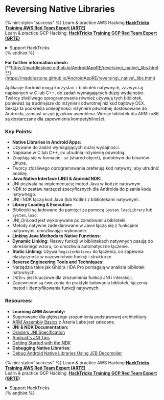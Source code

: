 # Reversing Native Libraries

{% hint style="success" %}
Learn & practice AWS Hacking:<img src="/.gitbook/assets/arte.png" alt="" data-size="line">[**HackTricks Training AWS Red Team Expert (ARTE)**](https://training.hacktricks.xyz/courses/arte)<img src="/.gitbook/assets/arte.png" alt="" data-size="line">\
Learn & practice GCP Hacking: <img src="/.gitbook/assets/grte.png" alt="" data-size="line">[**HackTricks Training GCP Red Team Expert (GRTE)**<img src="/.gitbook/assets/grte.png" alt="" data-size="line">](https://training.hacktricks.xyz/courses/grte)

<details>

<summary>Support HackTricks</summary>

* Check the [**subscription plans**](https://github.com/sponsors/carlospolop)!
* **Join the** 💬 [**Discord group**](https://discord.gg/hRep4RUj7f) or the [**telegram group**](https://t.me/peass) or **follow** us on **Twitter** 🐦 [**@hacktricks\_live**](https://twitter.com/hacktricks\_live)**.**
* **Share hacking tricks by submitting PRs to the** [**HackTricks**](https://github.com/carlospolop/hacktricks) and [**HackTricks Cloud**](https://github.com/carlospolop/hacktricks-cloud) github repos.

</details>
{% endhint %}


**For further information check:** [**https://maddiestone.github.io/AndroidAppRE/reversing\_native\_libs.html**](https://maddiestone.github.io/AndroidAppRE/reversing\_native\_libs.html)

Aplikacje Android mogą korzystać z bibliotek natywnych, zazwyczaj napisanych w C lub C++, do zadań wymagających dużej wydajności. Twórcy złośliwego oprogramowania również używają tych bibliotek, ponieważ są trudniejsze do inżynierii odwrotnej niż kod bajtowy DEX. Sekcja ta podkreśla umiejętności inżynierii odwrotnej dostosowane do Androida, zamiast uczyć języków asemblera. Wersje bibliotek dla ARM i x86 są dostarczane dla zapewnienia kompatybilności.

### Key Points:

* **Native Libraries in Android Apps:**
* Używane do zadań wymagających dużej wydajności.
* Napisane w C lub C++, co utrudnia inżynierię odwrotną.
* Znajdują się w formacie `.so` (shared object), podobnym do binariów Linuxa.
* Twórcy złośliwego oprogramowania preferują kod natywny, aby utrudnić analizę.
* **Java Native Interface (JNI) & Android NDK:**
* JNI pozwala na implementację metod Java w kodzie natywnym.
* NDK to zestaw narzędzi specyficznych dla Androida do pisania kodu natywnego.
* JNI i NDK łączą kod Java (lub Kotlin) z bibliotekami natywnymi.
* **Library Loading & Execution:**
* Biblioteki są ładowane do pamięci za pomocą `System.loadLibrary` lub `System.load`.
* JNI\_OnLoad jest wykonywane po załadowaniu biblioteki.
* Metody natywne zadeklarowane w Javie łączą się z funkcjami natywnymi, umożliwiając wykonanie.
* **Linking Java Methods to Native Functions:**
* **Dynamic Linking:** Nazwy funkcji w bibliotekach natywnych pasują do określonego wzoru, co umożliwia automatyczne łączenie.
* **Static Linking:** Używa `RegisterNatives` do łączenia, co zapewnia elastyczność w nazewnictwie funkcji i strukturze.
* **Reverse Engineering Tools and Techniques:**
* Narzędzia takie jak Ghidra i IDA Pro pomagają w analizie bibliotek natywnych.
* `JNIEnv` jest kluczowe dla zrozumienia funkcji JNI i interakcji.
* Zapewnione są ćwiczenia do praktyki ładowania bibliotek, łączenia metod i identyfikowania funkcji natywnych.

### Resources:

* **Learning ARM Assembly:**
* Sugerowane dla głębszego zrozumienia podstawowej architektury.
* [ARM Assembly Basics](https://azeria-labs.com/writing-arm-assembly-part-1/) z Azeria Labs jest zalecane.
* **JNI & NDK Documentation:**
* [Oracle's JNI Specification](https://docs.oracle.com/javase/7/docs/technotes/guides/jni/spec/jniTOC.html)
* [Android's JNI Tips](https://developer.android.com/training/articles/perf-jni)
* [Getting Started with the NDK](https://developer.android.com/ndk/guides/)
* **Debugging Native Libraries:**
* [Debug Android Native Libraries Using JEB Decompiler](https://medium.com/@shubhamsonani/how-to-debug-android-native-libraries-using-jeb-decompiler-eec681a22cf3)


{% hint style="success" %}
Learn & practice AWS Hacking:<img src="/.gitbook/assets/arte.png" alt="" data-size="line">[**HackTricks Training AWS Red Team Expert (ARTE)**](https://training.hacktricks.xyz/courses/arte)<img src="/.gitbook/assets/arte.png" alt="" data-size="line">\
Learn & practice GCP Hacking: <img src="/.gitbook/assets/grte.png" alt="" data-size="line">[**HackTricks Training GCP Red Team Expert (GRTE)**<img src="/.gitbook/assets/grte.png" alt="" data-size="line">](https://training.hacktricks.xyz/courses/grte)

<details>

<summary>Support HackTricks</summary>

* Check the [**subscription plans**](https://github.com/sponsors/carlospolop)!
* **Join the** 💬 [**Discord group**](https://discord.gg/hRep4RUj7f) or the [**telegram group**](https://t.me/peass) or **follow** us on **Twitter** 🐦 [**@hacktricks\_live**](https://twitter.com/hacktricks\_live)**.**
* **Share hacking tricks by submitting PRs to the** [**HackTricks**](https://github.com/carlospolop/hacktricks) and [**HackTricks Cloud**](https://github.com/carlospolop/hacktricks-cloud) github repos.

</details>
{% endhint %}
